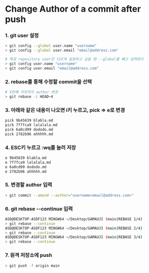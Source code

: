 # Change Author of a commit after push

### 1. git user 설정

```bash
> git config --global user.name "username"
> git config --global user.email "email@address.com"
```

```bash
# 특정 repository user만 다르게 설정하고 싶을 땐 --global를 빼고 입력한다
> git config user.name "username"
> git config user.email "email@address.com"
```

### 2. rebase를 통해 수정할 commit을 선택

```bash
# 4번째 커밋까지 author 변경
> git rebase -i HEAD~4
```

### 3. 아래와 같은 내용이 나오면 i키 누르고, pick => e로 변경

```bash
pick 9b45639 blabla.md
pick 7f7fca9 lalalala.md
pick 6a0cd99 dododo.md
pick 2782b96 ahhhhh.md
```

### 4. ESC키 누르고 :wq를 눌러 저장

```bash
e 9b45639 blabla.md
e 7f7fca9 lalalala.md
e 6a0cd99 dododo.md
e 2782b96 ahhhhh.md
```

### 5. 변경할 author 입력

```bash
> git commit --amend --author="username<email@address.com>"
```

### 6. git rebase --continue 입력

```bash
ASD@DESKTOP-ASDF123 MINGW64 ~/Desktop/GAMAUJI (main|REBASE 1/4)
> git rebase --continue
ASD@DESKTOP-ASDF123 MINGW64 ~/Desktop/GAMAUJI (main|REBASE 2/4)
> git rebase --continue
ASD@DESKTOP-ASDF123 MINGW64 ~/Desktop/GAMAUJI (main|REBASE 3/4)
> git rebase --continue
```

### 7. 원격 저장소에 push

```bash
> git push -f origin main
```
